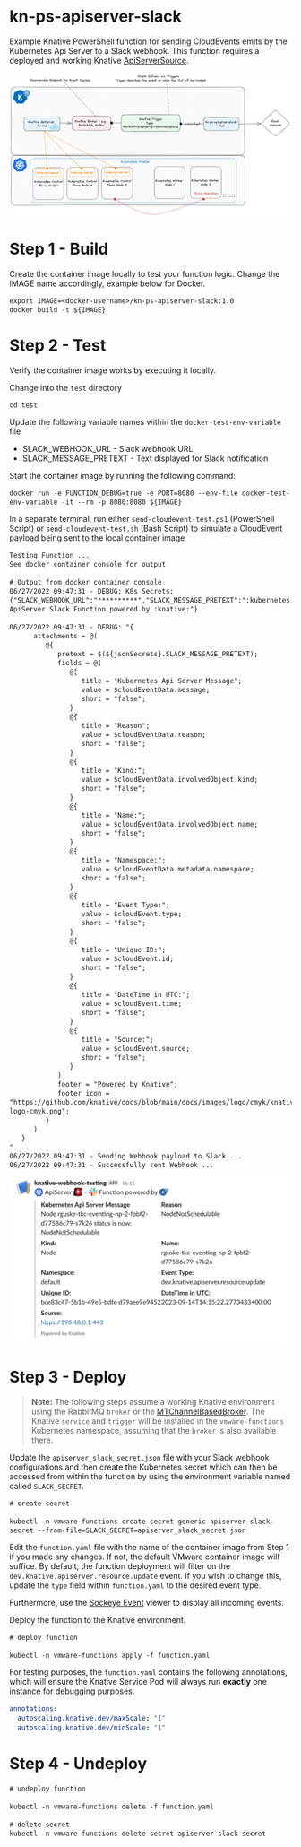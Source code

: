 # kn-ps-apiserver-slack

Example Knative PowerShell function for sending CloudEvents emits by the Kubernetes Api Server to a Slack webhook. This function requires a deployed and working Knative [ApiServerSource](https://knative.dev/docs/eventing/sources/apiserversource/).

![Alt text](image-1.png)

# Step 1 - Build

Create the container image locally to test your function logic. Change the IMAGE name accordingly, example below for Docker.

```console
export IMAGE=<docker-username>/kn-ps-apiserver-slack:1.0
docker build -t ${IMAGE}
```

# Step 2 - Test

Verify the container image works by executing it locally.

Change into the `test` directory

```console
cd test
```

Update the following variable names within the `docker-test-env-variable` file

* SLACK_WEBHOOK_URL - Slack webhook URL
* SLACK_MESSAGE_PRETEXT - Text displayed for Slack notification

Start the container image by running the following command:

```console
docker run -e FUNCTION_DEBUG=true -e PORT=8080 --env-file docker-test-env-variable -it --rm -p 8080:8080 ${IMAGE}
```

In a separate terminal, run either `send-cloudevent-test.ps1` (PowerShell Script) or `send-cloudevent-test.sh` (Bash Script) to simulate a CloudEvent payload being sent to the local container image

```console
Testing Function ...
See docker container console for output

# Output from docker container console
06/27/2022 09:47:31 - DEBUG: K8s Secrets:
{"SLACK_WEBHOOK_URL":"**********","SLACK_MESSAGE_PRETEXT":":kubernetes: ApiServer Slack Function powered by :knative:"}

06/27/2022 09:47:31 - DEBUG: "{
      attachments = @(
         @{
            pretext = $(${jsonSecrets}.SLACK_MESSAGE_PRETEXT);
            fields = @(
               @{
                  title = "Kubernetes Api Server Message";
                  value = $cloudEventData.message;
                  short = "false";
               }
               @{
                  title = "Reason";
                  value = $cloudEventData.reason;
                  short = "false";
               }
               @{
                  title = "Kind:";
                  value = $cloudEventData.involvedObject.kind;
                  short = "false";
               }
               @{
                  title = "Name:";
                  value = $cloudEventData.involvedObject.name;
                  short = "false";
               }
               @{
                  title = "Namespace:";
                  value = $cloudEventData.metadata.namespace;
                  short = "false";
               }
               @{
                  title = "Event Type:";
                  value = $cloudEvent.type;
                  short = "false";
               }
               @{
                  title = "Unique ID:";
                  value = $cloudEvent.id;
                  short = "false";
               }
               @{
                  title = "DateTime in UTC:";
                  value = $cloudEvent.time;
                  short = "false";
               }
               @{
                  title = "Source:";
                  value = $cloudEvent.source;
                  short = "false";
               }
            )
            footer = "Powered by Knative";
            footer_icon = "https://github.com/knative/docs/blob/main/docs/images/logo/cmyk/knative-logo-cmyk.png";
         }
      )
   }
"
06/27/2022 09:47:31 - Sending Webhook payload to Slack ...
06/27/2022 09:47:31 - Successfully sent Webhook ...
```

![Alt text](image.png)

# Step 3 - Deploy

> **Note:** The following steps assume a working Knative environment using the RabbitMQ `broker` or the [MTChannelBasedBroker](https://knative.dev/docs/eventing/brokers/broker-types/channel-based-broker/). The Knative `service` and `trigger` will be installed in the
`vmware-functions` Kubernetes namespace, assuming that the `broker` is also available there.
>

Update the `apiserver_slack_secret.json` file with your Slack webhook configurations and then create the Kubernetes secret which can then be accessed from within the function by using the environment variable named called `SLACK_SECRET`.

```console
# create secret

kubectl -n vmware-functions create secret generic apiserver-slack-secret --from-file=SLACK_SECRET=apiserver_slack_secret.json
```

Edit the `function.yaml` file with the name of the container image from Step 1 if you made any changes. If not, the default VMware container image will suffice. By default, the function deployment will filter on the `dev.knative.apiserver.resource.update` event. If you wish to change this, update the `type` field within `function.yaml` to the desired event type.

Furthermore, use the [Sockeye Event](https://github.com/n3wscott/sockeye) viewer to display all incoming events.

Deploy the function to the Knative environment.

```console
# deploy function

kubectl -n vmware-functions apply -f function.yaml
```

For testing purposes, the `function.yaml` contains the following annotations, which will ensure the Knative Service Pod will always run **exactly** one instance for debugging purposes.

```yaml
annotations:
  autoscaling.knative.dev/maxScale: "1"
  autoscaling.knative.dev/minScale: "1"
```

# Step 4 - Undeploy

```console
# undeploy function

kubectl -n vmware-functions delete -f function.yaml

# delete secret
kubectl -n vmware-functions delete secret apiserver-slack-secret
```